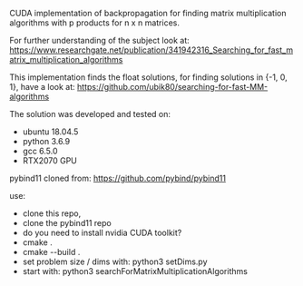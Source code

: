 
CUDA implementation of backpropagation for finding matrix multiplication algorithms with p products for n x n matrices. 

For further understanding of the subject look at: 
https://www.researchgate.net/publication/341942316_Searching_for_fast_matrix_multiplication_algorithms

This implementation finds the float solutions, for finding solutions in {-1, 0, 1}, have a look at:
https://github.com/ubik80/searching-for-fast-MM-algorithms

The solution was developed and tested on:
- ubuntu 18.04.5
- python 3.6.9
- gcc 6.5.0
- RTX2070 GPU

pybind11 cloned from:
https://github.com/pybind/pybind11

use:
- clone this repo,
- clone the pybind11 repo
- do you need to install nvidia CUDA toolkit?
- cmake .
- cmake --build .
- set problem size / dims with: python3 setDims.py
- start with: python3 searchForMatrixMultiplicationAlgorithms



